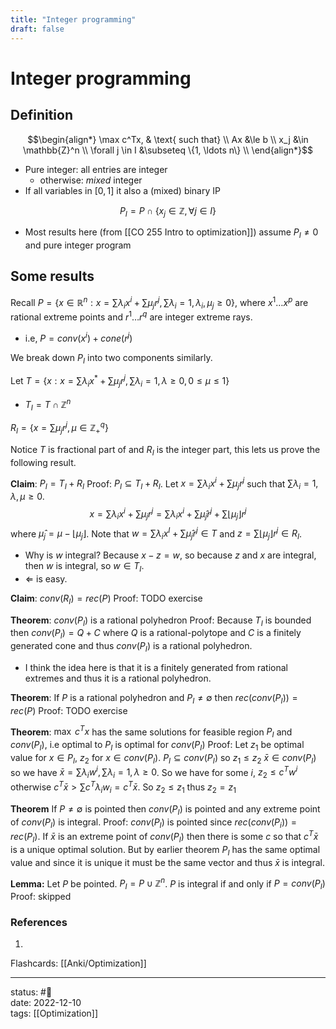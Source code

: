 ```yaml
---
title: "Integer programming"
draft: false
---
```

# Integer programming
## Definition
$$\begin{align*}
   \max c^Tx, & \text{ such that} \\
    Ax &\le b \\
    x_j &\in \mathbb{Z}^n \\
   \forall j \in I &\subseteq \{1, \ldots n\} \\
\end{align*}$$
- Pure integer: all entries are integer
	- otherwise: *mixed* integer   
- If all variables in $[0, 1]$ it also a (mixed) binary IP

$$P_I = P \cap \{x_j \in \mathbb{Z}, \forall j \in I\}$$
- Most results here (from [[CO 255 Intro to optimization]]) assume $P_I \neq 0$ and pure integer program

## Some results
Recall  $P = \{x \in \mathbb{R}^n : x = \sum \lambda_i x^i + \sum \mu_j r^j, \sum \lambda_i = 1, \lambda_i, \mu_j \ge 0\}$, where $x^1 \ldots x^p$ are rational extreme points and $r^1 \ldots r^q$ are integer extreme rays.

- i.e, $P = conv(x^i) + cone(r^j)$

We break down $P_I$ into two components similarly. 

Let $T = \{x : x = \sum \lambda_i x^* + \sum \mu_j r^j, \sum \lambda_i = 1, \lambda \ge 0, 0 \le \mu \le 1\}$
- $T_I = T \cap \mathbb{Z}^n$

$R_I = \{x = \sum \mu_j r^j, \mu \in \mathbb{Z}^q_+\}$

Notice $T$ is fractional part of and $R_I$ is the integer part, this lets us prove the following result. 

**Claim**: $P_I = T_I + R_I$
Proof:
$P_I \subseteq T_I + R_I$. 
Let $x = \sum \lambda_i x^i + \sum \mu_j r^j$ such that $\sum \lambda_i = 1, \lambda, \mu \ge 0$.
$$x = \sum \lambda_i x^i + \sum \mu_j r^j = \sum \lambda_i x^i + \sum \hat{\mu}_j r^j + \sum \lfloor \mu_j \rfloor r^j$$
where $\hat{\mu}_j = \mu - \lfloor \mu_j \rfloor$. 
Note that $w = \sum \lambda_i x^I + \sum \hat{\mu}_j r^j \in T$ and $z = \sum \lfloor \mu_j \rfloor r^j \in R_I$. 
- Why is $w$ integral? Because $x - z = w$, so because $z$ and $x$ are integral, then $w$ is integral, so $w \in T_I$.
- $\Leftarrow$ is easy.

**Claim**: $conv(R_I) = rec(P)$
Proof: TODO exercise

**Theorem**: $conv(P_I)$ is a rational polyhedron
Proof: Because $T_I$ is bounded then $conv(P_I) = Q + C$ where $Q$ is a rational-polytope and $C$ is a finitely generated cone and thus $conv(P_I)$ is a rational polyhedron. 
- I think the idea here is that it is a finitely generated from rational extremes and thus it is a rational polyhedron. 

**Theorem**: If $P$ is a rational polyhedron and $P_I \neq \emptyset$ then $rec(conv(P_I)) = rec(P)$
Proof: TODO exercise

**Theorem**: $\max \; c^Tx$ has the same solutions for feasible region $P_I$ and $conv(P_I)$, i.e optimal to $P_I$ is optimal for $conv(P_I)$
Proof:
Let $z_1$ be optimal value for $x \in P_I$, $z_2$ for $x \in conv(P_I)$. 
$P_I \subseteq conv(P_I)$ so $z_1 \leq z_2$
$\bar{x} \in conv(P_I)$ so we have $\bar{x} = \sum \lambda_i w^i, \sum \lambda_i = 1, \lambda \geq 0$. 
So we have for some $i$, $z_2 \leq c^Tw^i$ otherwise $c^T\bar{x} > \sum c^T \lambda_i w_i = c^T\bar{x}$. 
So $z_2 \leq z_1$ thus $z_2 = z_1$

**Theorem** If $P \neq \emptyset$ is pointed then $conv(P_I)$ is pointed and any extreme point of $conv(P_I)$ is integral. 
Proof: $conv(P_I)$ is pointed since $rec(conv(P_i)) = rec(P_I)$. If $\bar{x}$ is an extreme point of $conv(P_I)$ then there is some $c$ so that $c^T\bar{x}$ is a unique optimal solution. But by earlier theorem $P_I$ has the same optimal value and since it is unique it must be the same vector and thus $\bar{x}$ is integral.

**Lemma:** Let $P$ be pointed. $P_I = P \cup \mathbb{Z}^n$. $P$ is integral if and only if $P = conv(P_I)$
Proof: skipped

### References
1. 

Flashcards: [[Anki/Optimization]]

---
status: #🌱             
date: 2022-12-10           
tags: [[Optimization]] 

